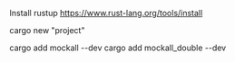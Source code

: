 




Install rustup https://www.rust-lang.org/tools/install


cargo new "project"


cargo add mockall --dev
cargo add mockall_double --dev